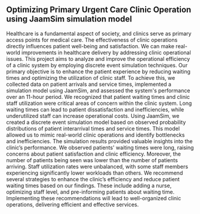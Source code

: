 **Optimizing Primary Urgent Care Clinic Operation using JaamSim simulation model**
-------------------------------------------------------
Healthcare is a fundamental aspect of society, and clinics serve as primary access points for medical care. The effectiveness of clinic operations directly influences patient well-being and satisfaction. We can make real-world improvements in healthcare delivery by addressing clinic operational issues. This project aims to analyze and improve the operational efficiency of a clinic system by employing discrete event simulation techniques. Our primary objective is to enhance the patient experience by reducing waiting times and optimizing the utilization of clinic staff. To achieve this, we collected data on patient arrivals and service times, implemented a simulation model using JaamSim, and assessed the system's performance over an 11-hour period. We recognized that patient waiting times and clinic staff utilization were critical areas of concern within the clinic system. Long waiting times can lead to patient dissatisfaction and inefficiencies, while underutilized staff can increase operational costs. Using JaamSim, we created a discrete event simulation model based on observed probability distributions of patient interarrival times and service times. This model allowed us to mimic real-world clinic operations and identify bottlenecks and inefficiencies. The simulation results provided valuable insights into the clinic’s performance. We observed patients' waiting times were long, raising concerns about patient satisfaction and clinic efficiency. Moreover, the number of patients being seen was lower than the number of patients arriving. Staff utilization rates were unbalanced, with some staff members experiencing significantly lower workloads than others. We recommend several strategies to enhance the clinic’s efficiency and reduce patient waiting times based on our findings. These include adding a nurse, optimizing staff level, and pre-informing patients about waiting time. Implementing these recommendations will lead to well-organized clinic operations, delivering efficient and effective services.
